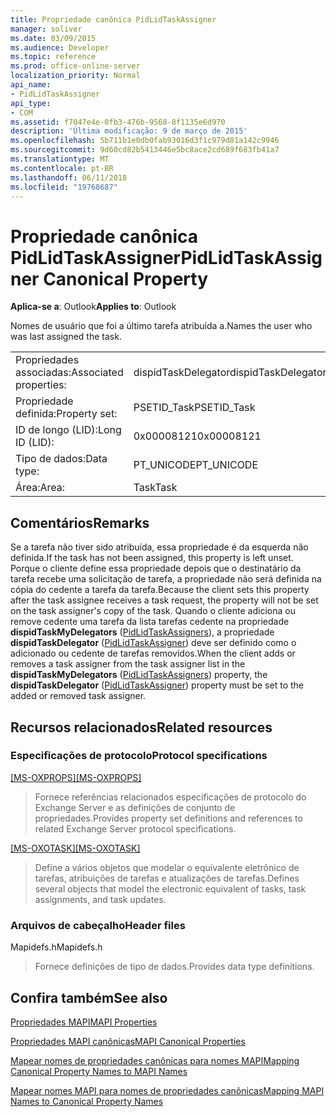 ```yaml
---
title: Propriedade canônica PidLidTaskAssigner
manager: soliver
ms.date: 03/09/2015
ms.audience: Developer
ms.topic: reference
ms.prod: office-online-server
localization_priority: Normal
api_name:
- PidLidTaskAssigner
api_type:
- COM
ms.assetid: f7047e4e-0fb3-476b-9568-8f1135e6d970
description: 'Última modificação: 9 de março de 2015'
ms.openlocfilehash: 5b711b1e0db0fab93016d3f1c979d81a142c9946
ms.sourcegitcommit: 9d60cd82b5413446e5bc8ace2cd689f683fb41a7
ms.translationtype: MT
ms.contentlocale: pt-BR
ms.lasthandoff: 06/11/2018
ms.locfileid: "19768687"
---
```

# <a name="pidlidtaskassigner-canonical-property"></a><span data-ttu-id="f52de-103">Propriedade canônica PidLidTaskAssigner</span><span class="sxs-lookup"><span data-stu-id="f52de-103">PidLidTaskAssigner Canonical Property</span></span>

  
  
<span data-ttu-id="f52de-104">**Aplica-se a**: Outlook</span><span class="sxs-lookup"><span data-stu-id="f52de-104">**Applies to**: Outlook</span></span> 
  
 <span data-ttu-id="f52de-105">Nomes de usuário que foi a último tarefa atribuída a.</span><span class="sxs-lookup"><span data-stu-id="f52de-105">Names the user who was last assigned the task.</span></span> 
  
|||
|:-----|:-----|
|<span data-ttu-id="f52de-106">Propriedades associadas:</span><span class="sxs-lookup"><span data-stu-id="f52de-106">Associated properties:</span></span>  <br/> |<span data-ttu-id="f52de-107">dispidTaskDelegator</span><span class="sxs-lookup"><span data-stu-id="f52de-107">dispidTaskDelegator</span></span>  <br/> |
|<span data-ttu-id="f52de-108">Propriedade definida:</span><span class="sxs-lookup"><span data-stu-id="f52de-108">Property set:</span></span>  <br/> |<span data-ttu-id="f52de-109">PSETID_Task</span><span class="sxs-lookup"><span data-stu-id="f52de-109">PSETID_Task</span></span>  <br/> |
|<span data-ttu-id="f52de-110">ID de longo (LID):</span><span class="sxs-lookup"><span data-stu-id="f52de-110">Long ID (LID):</span></span>  <br/> |<span data-ttu-id="f52de-111">0x00008121</span><span class="sxs-lookup"><span data-stu-id="f52de-111">0x00008121</span></span>  <br/> |
|<span data-ttu-id="f52de-112">Tipo de dados:</span><span class="sxs-lookup"><span data-stu-id="f52de-112">Data type:</span></span>  <br/> |<span data-ttu-id="f52de-113">PT_UNICODE</span><span class="sxs-lookup"><span data-stu-id="f52de-113">PT_UNICODE</span></span>  <br/> |
|<span data-ttu-id="f52de-114">Área:</span><span class="sxs-lookup"><span data-stu-id="f52de-114">Area:</span></span>  <br/> |<span data-ttu-id="f52de-115">Task</span><span class="sxs-lookup"><span data-stu-id="f52de-115">Task</span></span>  <br/> |
   
## <a name="remarks"></a><span data-ttu-id="f52de-116">Comentários</span><span class="sxs-lookup"><span data-stu-id="f52de-116">Remarks</span></span>

<span data-ttu-id="f52de-117">Se a tarefa não tiver sido atribuída, essa propriedade é da esquerda não definida.</span><span class="sxs-lookup"><span data-stu-id="f52de-117">If the task has not been assigned, this property is left unset.</span></span> <span data-ttu-id="f52de-118">Porque o cliente define essa propriedade depois que o destinatário da tarefa recebe uma solicitação de tarefa, a propriedade não será definida na cópia do cedente a tarefa da tarefa.</span><span class="sxs-lookup"><span data-stu-id="f52de-118">Because the client sets this property after the task assignee receives a task request, the property will not be set on the task assigner's copy of the task.</span></span> <span data-ttu-id="f52de-119">Quando o cliente adiciona ou remove cedente uma tarefa da lista tarefas cedente na propriedade **dispidTaskMyDelegators** ([PidLidTaskAssigners](pidlidtaskassigners-canonical-property.md)), a propriedade **dispidTaskDelegator** ([PidLidTaskAssigner](pidlidtaskassigner-canonical-property.md)) deve ser definido como o adicionado ou cedente de tarefas removidos.</span><span class="sxs-lookup"><span data-stu-id="f52de-119">When the client adds or removes a task assigner from the task assigner list in the **dispidTaskMyDelegators** ([PidLidTaskAssigners](pidlidtaskassigners-canonical-property.md)) property, the **dispidTaskDelegator** ([PidLidTaskAssigner](pidlidtaskassigner-canonical-property.md)) property must be set to the added or removed task assigner.</span></span>
  
## <a name="related-resources"></a><span data-ttu-id="f52de-120">Recursos relacionados</span><span class="sxs-lookup"><span data-stu-id="f52de-120">Related resources</span></span>

### <a name="protocol-specifications"></a><span data-ttu-id="f52de-121">Especificações de protocolo</span><span class="sxs-lookup"><span data-stu-id="f52de-121">Protocol specifications</span></span>

<span data-ttu-id="f52de-122">[[MS-OXPROPS]](http://msdn.microsoft.com/library/f6ab1613-aefe-447d-a49c-18217230b148%28Office.15%29.aspx)</span><span class="sxs-lookup"><span data-stu-id="f52de-122">[[MS-OXPROPS]](http://msdn.microsoft.com/library/f6ab1613-aefe-447d-a49c-18217230b148%28Office.15%29.aspx)</span></span>
  
> <span data-ttu-id="f52de-123">Fornece referências relacionados especificações de protocolo do Exchange Server e as definições de conjunto de propriedades.</span><span class="sxs-lookup"><span data-stu-id="f52de-123">Provides property set definitions and references to related Exchange Server protocol specifications.</span></span>
    
<span data-ttu-id="f52de-124">[[MS-OXOTASK]](http://msdn.microsoft.com/library/55600ec0-6195-4730-8436-59c7931ef27e%28Office.15%29.aspx)</span><span class="sxs-lookup"><span data-stu-id="f52de-124">[[MS-OXOTASK]](http://msdn.microsoft.com/library/55600ec0-6195-4730-8436-59c7931ef27e%28Office.15%29.aspx)</span></span>
  
> <span data-ttu-id="f52de-125">Define a vários objetos que modelar o equivalente eletrônico de tarefas, atribuições de tarefas e atualizações de tarefas.</span><span class="sxs-lookup"><span data-stu-id="f52de-125">Defines several objects that model the electronic equivalent of tasks, task assignments, and task updates.</span></span>
    
### <a name="header-files"></a><span data-ttu-id="f52de-126">Arquivos de cabeçalho</span><span class="sxs-lookup"><span data-stu-id="f52de-126">Header files</span></span>

<span data-ttu-id="f52de-127">Mapidefs.h</span><span class="sxs-lookup"><span data-stu-id="f52de-127">Mapidefs.h</span></span>
  
> <span data-ttu-id="f52de-128">Fornece definições de tipo de dados.</span><span class="sxs-lookup"><span data-stu-id="f52de-128">Provides data type definitions.</span></span>
    
## <a name="see-also"></a><span data-ttu-id="f52de-129">Confira também</span><span class="sxs-lookup"><span data-stu-id="f52de-129">See also</span></span>



[<span data-ttu-id="f52de-130">Propriedades MAPI</span><span class="sxs-lookup"><span data-stu-id="f52de-130">MAPI Properties</span></span>](mapi-properties.md)
  
[<span data-ttu-id="f52de-131">Propriedades MAPI canônicas</span><span class="sxs-lookup"><span data-stu-id="f52de-131">MAPI Canonical Properties</span></span>](mapi-canonical-properties.md)
  
[<span data-ttu-id="f52de-132">Mapear nomes de propriedades canônicas para nomes MAPI</span><span class="sxs-lookup"><span data-stu-id="f52de-132">Mapping Canonical Property Names to MAPI Names</span></span>](mapping-canonical-property-names-to-mapi-names.md)
  
[<span data-ttu-id="f52de-133">Mapear nomes MAPI para nomes de propriedades canônicas</span><span class="sxs-lookup"><span data-stu-id="f52de-133">Mapping MAPI Names to Canonical Property Names</span></span>](mapping-mapi-names-to-canonical-property-names.md)

